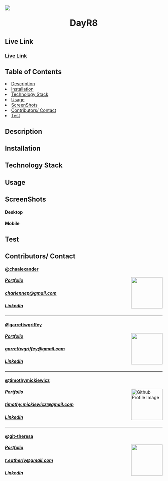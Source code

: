 <img align="left" src= "https://img.shields.io/badge/License-MIT-green">
<h1 align= "center">DayR8</h1> 
<h2>Live Link</h2>
<h3><a href= "">Live Link</a></h3>  
<h2> Table of Contents </h2>
<li><a href="#description">Description</a></li>  
<li><a href="#installation">Installation</a></li> 
<li><a href="#tech">Technology Stack</a></li> 
<li><a href="#usage">Usage</a></li> 
<li><a href="#screen">ScreenShots</a></li> 
<li><a href="#contributors">Contributors/ Contact</a></li>
<li><a href="#test">Test</a></li>

<h2 id="description"> Description </h2>

<h2 id="installation"> Installation </h2>

<h2 id="tech"> Technology Stack </h2>          
<!-- <ul>
<li></li>
<li></li>
<li></li>
<li></li>
<li></li>
<li></li>
<li></li>
<li></li>
<li></li>
<li></li>
<li></li>
<li></li>
</ul>           -->
<h2 id="usage"> Usage </h2>
<p></p> 
<h2 id="screen"> ScreenShots </h2>
<h4> Desktop </h4>
<!-- <img src= "" > -->
<!-- <img src= "" > -->
<!-- <img src= ""> -->
<!-- <img src= ""> -->
<!-- <img src= "" > -->
<h4> Mobile </h4>
<!-- <img width="200" height="350" src= ""> -->
<!-- <img width="200" height="350" src= ""> -->
<!-- <img width="200" height="350" src= ""> -->
<!-- <img width="200" height="350" src= ""> -->
<!-- <img width="200" height="350" src= ""> -->
<h2 id="test"> Test </h2>
<!-- <img width="600" height="350" src= "p" > -->
<h2 id="contributors"> Contributors/ Contact</h2>
<h4><a href= "https://github.com/chaalexander">@chaalexander</a></h4>
<img align="right" width="100" height="100" src="https://avatars1.githubusercontent.com/u/59755481?v=4">
<h5><a href= "https://chaalexander.github.io/">Portfolio</a></h5>  
<h5><a href= "mailto:charlennep@gmail.com">charlennep@gmail.com</a></h5>       
<h5><a href= "https://www.linkedin.com/in/cha-alexander">LinkedIn</a></h5>
<hr>

<h4><a href= "https://github.com/garrettwgriffey">@garrettwgriffey</a></h4>
<img align="right" width="100" height="100" src="https://avatars3.githubusercontent.com/u/59263270?s=460&u=7da066a2bf0257c5c5cc01e104c1ac1b76ed93b6&v=4">
<h5><a href= "https://garrettwgriffey.github.io/">Portfolio</a></h5>  
<h5><a href= "mailto:garrettwgriffey@gmail.com">garrettwgriffey@gmail.com</a></h5>       
<h5><a href= "https://www.linkedin.com/in/garrettwgriffey/">LinkedIn</a></h5>
<hr>

<h4><a href= "https://github.com/timothymickiewicz">@timothymickiewicz</a></h4>
<img align="right" width="100" height="100" src="https://avatars3.githubusercontent.com/u/58575568?s=460&u=e0c95a7868c9b618cec0181a153e0e5f25cd2d25&v=4" alt="Github Profile Image">
<h5><a href= "https://timothymickiewicz.github.io/">Portfolio</a></h5>  
<h5><a href= "mailto:timothy.mickiewicz@gmail.com">timothy.mickiewicz@gmail.com</a></h5>       
<h5><a href= "https://www.linkedin.com/in/timothymickiewicz1995/">LinkedIn</a></h5>
<hr>

<h4><a href= "https://github.com/git-theresa">@git-theresa</a></h4>
<img align="right" width="100" height="100" src="https://avatars2.githubusercontent.com/u/57425164?v=4">
<h5><a href= "https://git-theresa.github.io/Portfolio/">Portfolio</a></h5>  
<h5><a href= "mailto:t.eatherly@gmail.com">t.eatherly@gmail.com</a></h5>       
<h5><a href= "https://www.linkedin.com/in/theresa-eatherly-4362b14a/">LinkedIn</a></h5>
